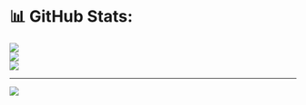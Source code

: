 # 📊 GitHub Stats:
![](https://github-readme-stats.vercel.app/api?username=Jpedrdo&theme=dracula&hide_border=false&include_all_commits=true&count_private=false)<br/>
![](https://github-readme-streak-stats.herokuapp.com/?user=Jpedrdo&theme=dracula&hide_border=false)<br/>
![](https://github-readme-stats.vercel.app/api/top-langs/?username=Jpedrdo&theme=dracula&hide_border=false&include_all_commits=true&count_private=false&layout=compact)

---
[![](https://visitcount.itsvg.in/api?id=Jpedrdo&icon=0&color=0)](https://visitcount.itsvg.in)

<!-- Proudly created with GPRM ( https://gprm.itsvg.in ) -->
